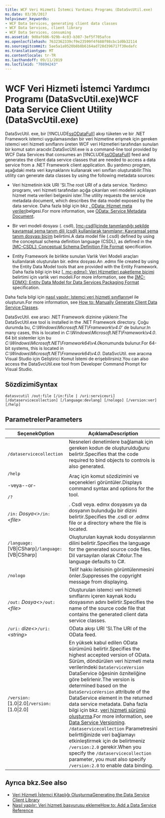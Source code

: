 ```yaml
---
title: WCF Veri Hizmeti İstemci Yardımcı Programı (DataSvcUtil.exe)
ms.date: 03/30/2017
helpviewer_keywords:
- WCF Data Services, generating client data classes
- WCF Data Services, client library
- WCF Data Services, consuming
ms.assetid: 9d0af606-929b-4c03-b307-3ef5f705afce
ms.openlocfilehash: 7632362339cf9e23599f4f688f98cbc1d0b32114
ms.sourcegitcommit: 5ae5a1a9520b8b8b6164ad728d396717f30edafc
ms.translationtype: MT
ms.contentlocale: tr-TR
ms.lasthandoff: 09/11/2019
ms.locfileid: "70894243"
---
```

# <a name="wcf-data-service-client-utility-datasvcutilexe"></a><span data-ttu-id="f0e18-102">WCF Veri Hizmeti İstemci Yardımcı Programı (DataSvcUtil.exe)</span><span class="sxs-lookup"><span data-stu-id="f0e18-102">WCF Data Service Client Utility (DataSvcUtil.exe)</span></span>

<span data-ttu-id="f0e18-103">DataSvcUtil. exe, bir [!INCLUDE[ssODataFull](../../../../includes/ssodatafull-md.md)] akışı tüketen ve bir .NET Framework istemci uygulamasından bir veri hizmetine erişmek için gereken istemci veri hizmeti sınıflarını üreten WCF veri Hizmetleri tarafından sunulan bir komut satırı aracıdır.</span><span class="sxs-lookup"><span data-stu-id="f0e18-103">DataSvcUtil.exe is a command-line tool provided by WCF Data Services that consumes an [!INCLUDE[ssODataFull](../../../../includes/ssodatafull-md.md)] feed and generates the client data service classes that are needed to access a data service from a .NET Framework client application.</span></span> <span data-ttu-id="f0e18-104">Bu yardımcı program, aşağıdaki meta veri kaynaklarını kullanarak veri sınıfları oluşturabilir:</span><span class="sxs-lookup"><span data-stu-id="f0e18-104">This utility can generate data classes by using the following metadata sources:</span></span>

- <span data-ttu-id="f0e18-105">Veri hizmetinin kök URI 'SI.</span><span class="sxs-lookup"><span data-stu-id="f0e18-105">The root URI of a data service.</span></span> <span data-ttu-id="f0e18-106">Yardımcı programı, veri hizmeti tarafından açığa çıkarılan veri modelini açıklayan hizmet meta verileri belgesini ister.</span><span class="sxs-lookup"><span data-stu-id="f0e18-106">The utility requests the service metadata document, which describes the data model exposed by the data service.</span></span> <span data-ttu-id="f0e18-107">Daha fazla bilgi için bkz [. OData: Hizmet meta verileri](https://go.microsoft.com/fwlink/?LinkId=186070)belgesi.</span><span class="sxs-lookup"><span data-stu-id="f0e18-107">For more information, see [OData: Service Metadata Document](https://go.microsoft.com/fwlink/?LinkId=186070).</span></span>

- <span data-ttu-id="f0e18-108">Bir veri modeli dosyası (. csdl), [ \[mc-csdl\]içinde tanımlandığı şekilde kavramsal şema tanım dili (csdl) kullanılarak tanımlanır: Kavramsal şema tanım dosyası biçim](https://go.microsoft.com/fwlink/?LinkID=159072) belirtimi.</span><span class="sxs-lookup"><span data-stu-id="f0e18-108">A data model file (.csdl) defined by using the conceptual schema definition language (CSDL), as defined in the [\[MC-CSDL\]: Conceptual Schema Definition File Format](https://go.microsoft.com/fwlink/?LinkID=159072) specification.</span></span>

- <span data-ttu-id="f0e18-109">Entity Framework ile birlikte sunulan Varlık Veri Modeli araçları kullanılarak oluşturulan bir. edmx dosyası.</span><span class="sxs-lookup"><span data-stu-id="f0e18-109">An .edmx file created by using the Entity Data Model tools that are provided with the Entity Framework.</span></span> <span data-ttu-id="f0e18-110">Daha fazla bilgi için bkz [ \[. mc-edmx\]: Veri Hizmetleri paketleme biçimi](https://go.microsoft.com/fwlink/?LinkID=178833) belirtimi için varlık veri modeli.</span><span class="sxs-lookup"><span data-stu-id="f0e18-110">For more information, see the [\[MC-EDMX\]: Entity Data Model for Data Services Packaging Format](https://go.microsoft.com/fwlink/?LinkID=178833) specification.</span></span>

<span data-ttu-id="f0e18-111">Daha fazla bilgi için [nasıl yapılır: Istemci veri hizmeti sınıflarını](how-to-manually-generate-client-data-service-classes-wcf-data-services.md)el ile oluşturun.</span><span class="sxs-lookup"><span data-stu-id="f0e18-111">For more information, see [How to: Manually Generate Client Data Service Classes](how-to-manually-generate-client-data-service-classes-wcf-data-services.md).</span></span>

<span data-ttu-id="f0e18-112">DataSvcUtil. exe aracı .NET Framework dizinine yüklenir.</span><span class="sxs-lookup"><span data-stu-id="f0e18-112">The DataSvcUtil.exe tool is installed in the .NET Framework directory.</span></span> <span data-ttu-id="f0e18-113">Çoğu durumda bu, *C:\Windows\Microsoft.NET\Framework\v4.0*' de bulunur.</span><span class="sxs-lookup"><span data-stu-id="f0e18-113">In many cases, this is located in *C:\Windows\Microsoft.NET\Framework\v4.0*.</span></span> <span data-ttu-id="f0e18-114">64 bit sistemler için bu *C:\Windows\Microsoft.NET\Framework64\v4.0*konumunda bulunur.</span><span class="sxs-lookup"><span data-stu-id="f0e18-114">For 64-bit systems, this is located in *C:\Windows\Microsoft.NET\Framework64\v4.0*.</span></span> <span data-ttu-id="f0e18-115">DataSvcUtil. exe aracına Visual Studio için Geliştirici Komut İstemi de erişebilirsiniz.</span><span class="sxs-lookup"><span data-stu-id="f0e18-115">You can also access the DataSvcUtil.exe tool from Developer Command Prompt for Visual Studio.</span></span>

## <a name="syntax"></a><span data-ttu-id="f0e18-116">Sözdizimi</span><span class="sxs-lookup"><span data-stu-id="f0e18-116">Syntax</span></span>

```console
datasvcutil /out:file [/in:file | /uri:serviceuri] [/dataservicecollection] [/language:devlang] [/nologo] [/version:ver] [/help]
```

## <a name="parameters"></a><span data-ttu-id="f0e18-117">Parametreler</span><span class="sxs-lookup"><span data-stu-id="f0e18-117">Parameters</span></span>

|<span data-ttu-id="f0e18-118">Seçenek</span><span class="sxs-lookup"><span data-stu-id="f0e18-118">Option</span></span>|<span data-ttu-id="f0e18-119">Açıklama</span><span class="sxs-lookup"><span data-stu-id="f0e18-119">Description</span></span>|
|------------|-----------------|
|`/dataservicecollection`|<span data-ttu-id="f0e18-120">Nesneleri denetimlere bağlamak için gereken kodun de oluşturulduğunu belirtir.</span><span class="sxs-lookup"><span data-stu-id="f0e18-120">Specifies that the code required to bind objects to controls is also generated.</span></span>|
|`/help`<br /><br /> <span data-ttu-id="f0e18-121">-veya-</span><span class="sxs-lookup"><span data-stu-id="f0e18-121">-or-</span></span><br /><br /> `/?`|<span data-ttu-id="f0e18-122">Araç için komut sözdizimini ve seçenekleri görüntüler.</span><span class="sxs-lookup"><span data-stu-id="f0e18-122">Displays command syntax and options for the tool.</span></span>|
|<span data-ttu-id="f0e18-123">`/in:` *Dosya\<>*</span><span class="sxs-lookup"><span data-stu-id="f0e18-123">`/in:` *\<file>*</span></span>|<span data-ttu-id="f0e18-124">. Csdl veya. edmx dosyasını ya da dosyanın bulunduğu bir dizini belirtir.</span><span class="sxs-lookup"><span data-stu-id="f0e18-124">Specifies the .csdl or .edmx file or a directory where the file is located.</span></span>|
|<span data-ttu-id="f0e18-125">`/language:`[VB&#124;CSharp]</span><span class="sxs-lookup"><span data-stu-id="f0e18-125">`/language:`[VB&#124;CSharp]</span></span>|<span data-ttu-id="f0e18-126">Oluşturulan kaynak kodu dosyalarının dilini belirtir.</span><span class="sxs-lookup"><span data-stu-id="f0e18-126">Specifies the language for the generated source code files.</span></span> <span data-ttu-id="f0e18-127">Dil varsayılan olarak C#olur.</span><span class="sxs-lookup"><span data-stu-id="f0e18-127">The language defaults to C#.</span></span>|
|`/nologo`|<span data-ttu-id="f0e18-128">Telif hakkı iletisinin görüntülenmesini önler.</span><span class="sxs-lookup"><span data-stu-id="f0e18-128">Suppresses the copyright message from displaying.</span></span>|
|<span data-ttu-id="f0e18-129">`/out:` *Dosya\<>*</span><span class="sxs-lookup"><span data-stu-id="f0e18-129">`/out:` *\<file>*</span></span>|<span data-ttu-id="f0e18-130">Oluşturulan istemci veri hizmeti sınıflarını içeren kaynak kodu dosyasının adını belirtir.</span><span class="sxs-lookup"><span data-stu-id="f0e18-130">Specifies the name of the source code file that contains the generated client data service classes.</span></span>|
|<span data-ttu-id="f0e18-131">`/uri:` *dize\<>*</span><span class="sxs-lookup"><span data-stu-id="f0e18-131">`/uri:` *\<string>*</span></span>|<span data-ttu-id="f0e18-132">OData akışı URI 'SI.</span><span class="sxs-lookup"><span data-stu-id="f0e18-132">The URI of the OData feed.</span></span>|
|<span data-ttu-id="f0e18-133">`/version:`[1.0&#124;2.0]</span><span class="sxs-lookup"><span data-stu-id="f0e18-133">`/version:`[1.0&#124;2.0]</span></span>|<span data-ttu-id="f0e18-134">En yüksek kabul edilen OData sürümünü belirtir.</span><span class="sxs-lookup"><span data-stu-id="f0e18-134">Specifies the highest accepted version of OData.</span></span> <span data-ttu-id="f0e18-135">Sürüm, döndürülen veri hizmeti meta verilerindeki `DataServiceVersion` DataService öğesinin özniteliğine göre belirlenir.</span><span class="sxs-lookup"><span data-stu-id="f0e18-135">The version is determined based on the `DataServiceVersion` attribute of the DataService element in the returned data service metadata.</span></span> <span data-ttu-id="f0e18-136">Daha fazla bilgi için bkz. [veri hizmeti sürümü oluşturma](data-service-versioning-wcf-data-services.md).</span><span class="sxs-lookup"><span data-stu-id="f0e18-136">For more information, see [Data Service Versioning](data-service-versioning-wcf-data-services.md).</span></span> <span data-ttu-id="f0e18-137">`/dataservicecollection` Parametresini belirttiğinizde veri bağlamayı etkinleştirmek için de belirtmeniz `/version:2.0` gerekir.</span><span class="sxs-lookup"><span data-stu-id="f0e18-137">When you specify the `/dataservicecollection` parameter, you must also specify `/version:2.0` to enable data binding.</span></span>|

## <a name="see-also"></a><span data-ttu-id="f0e18-138">Ayrıca bkz.</span><span class="sxs-lookup"><span data-stu-id="f0e18-138">See also</span></span>

- [<span data-ttu-id="f0e18-139">Veri Hizmeti İstemci Kitaplığı Oluşturma</span><span class="sxs-lookup"><span data-stu-id="f0e18-139">Generating the Data Service Client Library</span></span>](generating-the-data-service-client-library-wcf-data-services.md)
- [<span data-ttu-id="f0e18-140">Nasıl yapılır: Veri hizmeti başvurusu ekleme</span><span class="sxs-lookup"><span data-stu-id="f0e18-140">How to: Add a Data Service Reference</span></span>](how-to-add-a-data-service-reference-wcf-data-services.md)
